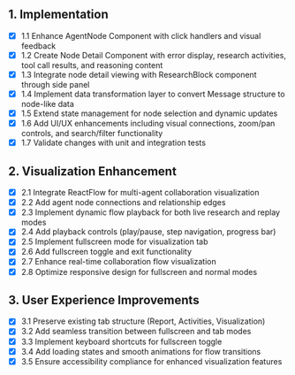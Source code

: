 ## 1. Implementation
- [x] 1.1 Enhance AgentNode Component with click handlers and visual feedback
- [x] 1.2 Create Node Detail Component with error display, research activities, tool call results, and reasoning content
- [x] 1.3 Integrate node detail viewing with ResearchBlock component through side panel
- [x] 1.4 Implement data transformation layer to convert Message structure to node-like data
- [x] 1.5 Extend state management for node selection and dynamic updates
- [x] 1.6 Add UI/UX enhancements including visual connections, zoom/pan controls, and search/filter functionality
- [x] 1.7 Validate changes with unit and integration tests

## 2. Visualization Enhancement
- [x] 2.1 Integrate ReactFlow for multi-agent collaboration visualization
- [x] 2.2 Add agent node connections and relationship edges
- [x] 2.3 Implement dynamic flow playback for both live research and replay modes
- [x] 2.4 Add playback controls (play/pause, step navigation, progress bar)
- [x] 2.5 Implement fullscreen mode for visualization tab
- [x] 2.6 Add fullscreen toggle and exit functionality
- [x] 2.7 Enhance real-time collaboration flow visualization
- [x] 2.8 Optimize responsive design for fullscreen and normal modes

## 3. User Experience Improvements
- [x] 3.1 Preserve existing tab structure (Report, Activities, Visualization)
- [x] 3.2 Add seamless transition between fullscreen and tab modes
- [x] 3.3 Implement keyboard shortcuts for fullscreen toggle
- [x] 3.4 Add loading states and smooth animations for flow transitions
- [x] 3.5 Ensure accessibility compliance for enhanced visualization features